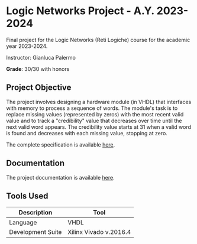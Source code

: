 # Logic Networks Project - A.Y. 2023-2024

Final project for the Logic Networks (Reti Logiche) course for the academic year 2023-2024.

Instructor: Gianluca Palermo

**Grade**: 30/30 with honors

## Project Objective

The project involves designing a hardware module (in VHDL) that interfaces with memory to process a sequence of words. The module's task is to replace missing values (represented by zeros) with the most recent valid value and to track a "credibility" value that decreases over time until the next valid word appears. The credibility value starts at 31 when a valid word is found and decreases with each missing value, stopping at zero.

The complete specification is available [here](https://github.com/SalimSalici/Reti_Logiche_LT_23_24/blob/master/specification_and_requirements.pdf).

## Documentation

The project documentation is available [here](https://github.com/SalimSalici/Reti_Logiche_LT_23_24/blob/master/project_documentation.pdf).

## Tools Used

| Description        | Tool                   |
|--------------------|------------------------|
| Language           | VHDL                   |
| Development Suite  | Xilinx Vivado v.2016.4 |